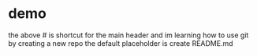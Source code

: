 # demo
the above # is shortcut for the main header 
and im learning how to use git by creating a new repo 
the default placeholder is create README.md

